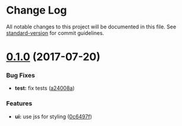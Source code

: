 # Change Log

All notable changes to this project will be documented in this file.
See [standard-version](https://github.com/conventional-changelog/standard-version) for commit guidelines.

<a name="0.1.0"></a>
# [0.1.0](https://github.com/PieElements/pie-elements/compare/@pie-libs/correct-answer-toggle@0.0.2...@pie-libs/correct-answer-toggle@0.1.0) (2017-07-20)


### Bug Fixes

* **test:** fix tests ([a24008a](https://github.com/PieElements/pie-elements/commit/a24008a))


### Features

* **ui:** use jss for styling ([0c6497f](https://github.com/PieElements/pie-elements/commit/0c6497f))
